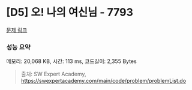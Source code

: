 # [D5] 오! 나의 여신님 - 7793 

[문제 링크](https://swexpertacademy.com/main/code/problem/problemDetail.do?contestProbId=AWsBQpPqMNMDFARG) 

### 성능 요약

메모리: 20,068 KB, 시간: 113 ms, 코드길이: 2,355 Bytes



> 출처: SW Expert Academy, https://swexpertacademy.com/main/code/problem/problemList.do